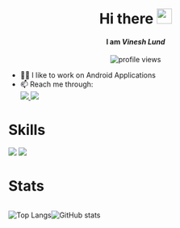 <h1 align="center"> Hi there <img src="https://raw.githubusercontent.com/MartinHeinz/MartinHeinz/master/wave.gif" width="30px"> </h1>

<h4 align="center">I am <i>Vinesh Lund</i></h4>
 <p align="center"> <img src="https://komarev.com/ghpvc/?username=Vines05&label=Profile%20views&color=0e75b6&style=flat" alt="profile views" /> </p>

- 👨‍💻 I like to work on Android Applications
- 📫 Reach me through: <br>
  <a href="mailto:lundvinesh@gmail.com">
    <img src="https://img.shields.io/badge/Gmail-D14836?style=for-the-badge&logo=gmail&logoColor=white" />
  </a>
  <a href="https://www.linkedin.com/in/vinesh-l-1782081a9/"> 
    <img src="https://img.shields.io/badge/LinkedIn-0077B5?style=for-the-badge&logo=linkedin&logoColor=white" />
  </a>

<h1> Skills </h1>
<p>
 <img src="https://img.shields.io/badge/Android-gray?style=for-the-badge&logo=android"/>
 <img src="https://img.shields.io/badge/Kotlin-orange?style=for-the-badge&logo=kotlin"/> 
</p>

 <h1> Stats </h1>
 
 <div align="left" style="float: left;">
 
![Top Langs](https://github-readme-stats.vercel.app/api/top-langs/?username=Vinesh05&theme=nightowl&layout=compact)
 
 </div>
 
 <div align="left" style="float: left;">
 
![GitHub stats](https://github-readme-stats.vercel.app/api?username=Vinesh05&show_icons=true&theme=nightowl)
 
 </div>
